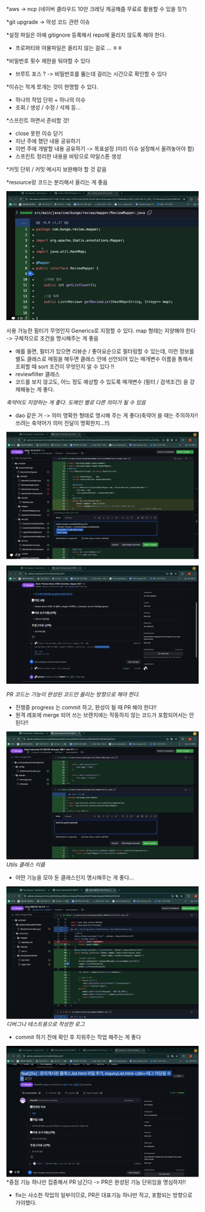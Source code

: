 *aws -> ncp (네이버 클라우드 10만 크레딧 제공해줌 무료로 활용할 수 있을 듯?)

*git upgrade -> 악성 코드 관련 이슈

*설정 파일은 아예 gitignore 등록해서 repo에 올리지 않도록 해야 한다.
 - 프로퍼티와 야물파일은 올리지 않는 걸로 ... ㅎㅎ

*비밀번호 횟수 제한을 둬야할 수 있다
 - 브루트 포스 ? -> 비밀번호를 뚫는데 걸리는 시간으로 확인할 수 있다

*이슈는 작게 쪼개는 것이 현명할 수 있다.
 - 하나의 작업 단위 + 하나의 이슈
  - 조회 / 생성 / 수정 / 삭제 등...

*스프린트 하면서 준비할 것!
 - close 못한 이슈 닫기
 - 지난 주에 했던 내용 공유하기
 - 이번 주에 개발할 내용 공유하기 -> 목표설정 (미리 이슈 설정해서 올려놓아야 함)
 - 스프린트 정리한 내용을 바탕으로 마일스톤 생성


*커밋 단위 / 커밋 메시지 보완해야 할 것 같음

*resource랑 코드는 분리해서 올리는 게 좋음

![](../image/Pasted%20image%2020240523200055.png)

사용 가능한 필터가 무엇인지 Generics로 지정할 수 있다. map 형태는 지양해야 한다 -> 구체적으로 조건을 명시해주는 게 좋음
- 예를 들면, 필터가 있으면 리뷰순 / 좋아요순으로 필터링할 수 있는데, 이런 정보를 별도 클래스로 매핑을 해두면 클래스 안에 선언되어 있는 매개변수 이름을 통해서 조회할 때 sort 조건이 무엇인지 알 수 있다 !!
- reviewfilter 클래스
- 코드를 보지 않고도, 어느 정도 예상할 수 있도록 매개변수 (필터 / 검색조건) 을 강제해놓는 게 좋다.


*축약어도 지양하는 게 좋다. 도메인 별로 다른 의미가 될 수 있음*
- dao 같은 거 -> 의미 명확한 형태로 명시해 주는 게 좋다(축약어 쓸 때는 주의하자!! 쓰려는 축약어가 의미 전달이 명확한지...!!)

![](../image/Pasted%20image%2020240523201505.png)

![](../image/Pasted%20image%2020240523201610.png)

*PR 코드는 기능이 완성된 코드만 올리는 방향으로 해야 한다.*
- 진행중 progress 는 commit 하고, 완성이 될 때 PR 해야 한다!!
- 원격 레포에 merge 되어 쓰는 브랜치에는 작동하지 않는 코드가 포함되어서는 안된다!!


![](../image/Pasted%20image%2020240523202116.png)
*Utils 클래스 이름*
- 어떤 기능을 모아 둔 클래스인지 명시해주는 게 좋다...


![](../image/Pasted%20image%2020240523202205.png)
*디버그나 테스트용으로 작성한 로그*
- commit 하기 전에 확인 후 지워주는 작업 해주는 게 좋다


![](../image/Pasted%20image%2020240523202510.png)
*중점 기능 하나만 집중해서 PR 남긴다 -> PR은 완성된 기능 단위임을 명심하자!!
- fix는 사소한 작업의 일부이므로, PR은 대표기능 하나만 적고, 포함되는 방향으로 가야했다.
